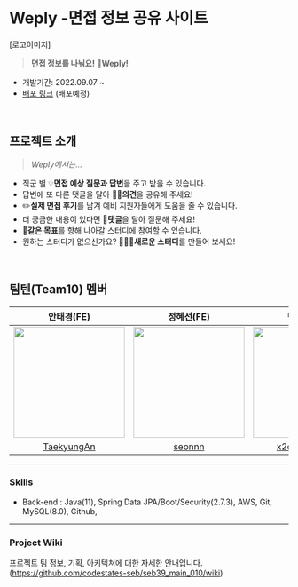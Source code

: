 # Weply -면접 정보 공유 사이트

[로고이미지]

> **면접 정보를 나눠요! 📝Weply!**
- 개발기간: 2022.09.07 ~ 
- [배포 링크](http://weply.s3-website.ap-northeast-2.amazonaws.com) (배포예정)
<br/>

## 프로젝트 소개
> *Weply에서는...*
- 직군 별 💡**면접 예상 질문과 답변**을 주고 받을 수 있습니다.
- 답변에 또 다른 댓글을 달아 🙋‍♂️**의견**을 공유해 주세요!
- ✏️**실제 면접 후기**를 남겨 예비 지원자들에게 도움을 줄 수 있습니다.
- 더 궁금한 내용이 있다면 💬**댓글**을 달아 질문해 주세요!
- 🧭**같은 목표**를 향해 나아갈 스터디에 참여할 수 있습니다.
- 원하는 스터디가 없으신가요? 👨‍👩‍👧**새로운 스터디**를 만들어 보세요!
<br/>

## 팀텐(Team10) 멤버
|안태경(FE)|정혜선(FE)|민지원(BE)|장민욱(BE)|김민주(Design)|
|:---:|:---:|:---:|:---:|:---:|
|<img src="https://user-images.githubusercontent.com/102157884/193764463-6f5a0afe-a0ef-47e1-a955-02d9fa191080.png" width="200">|<img src="https://user-images.githubusercontent.com/102157884/193764539-be726237-2227-4c29-9365-1ccd5cadee83.png" width="200">|<img src="https://user-images.githubusercontent.com/102157884/193764338-de5d7117-2430-4fac-b73f-22c1ce004ca4.png" width="200">|<img src="https://user-images.githubusercontent.com/102157884/193764664-cf6dfcb4-0a27-43f2-8614-293b1d9baeb9.png" width="200">|<img src="https://user-images.githubusercontent.com/102157884/193764463-6f5a0afe-a0ef-47e1-a955-02d9fa191080.png" width="200">
|[TaekyungAn](https://github.com/TaekyungAn)|[seonnn](https://github.com/seonnn)|[x2d7751347m](https://github.com/x2d7751347m)|[black2code](https://github.com/black2code)|[KimMinju](#)

---

### Skills

- Back-end : Java(11), Spring Data JPA/Boot/Security(2.7.3), AWS, Git, MySQL(8.0), Github,

---

### Project Wiki

프로젝트 팀 정보, 기획, 아키텍쳐에 대한 자세한 안내입니다.
(https://github.com/codestates-seb/seb39_main_010/wiki)
